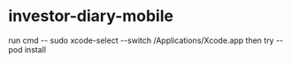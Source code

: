 # investor-diary-mobile

run cmd -- sudo xcode-select --switch /Applications/Xcode.app
then try -- pod install
